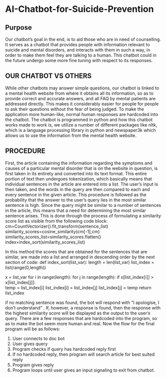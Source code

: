 # AI-Chatbot-for-Suicide-Prevention

## Purpose
Our chatbot’s goal in the end, is to aid those who are in need of counselling. It serves as a chatbot that provides people with information relevant to suicide and mental disorders, and interacts with them in such a way, in order to make them feel they are talking to a human. This chatbot could in the future undergo some more fine tuning with respect to its responses.

## OUR CHATBOT VS OTHERS
While other chatbots may answer simple questions, our chatbot is linked to a mental health website from where it obtains all its information, so as to provide correct and accurate answers, and all FAQ by mental patients are addressed directly. This makes it considerably easier for people for people to ask their questions without the fear of being judged. To make the application more human-like, normal human responses are hardcoded into the chatbot.
The chatbot is programmed in python and how this chatbot works made to work is, we utilize a number of different packages like nltk, which is a language processing library in python and newspaper3k which allows us to use the information from the mental health website. 


## PROCEDURE
First, the article containing the information regarding the symptoms and causes of a particular mental disorder that is on the website in question, is first taken in its entirety and converted into its text format. This entire portion of text then undergoes tokenization, which basically means that individual sentences in the article are entered into a list. The user’s input is then taken, and the words in the query are then compared to each and every sentence in the given article. This procedure is followed as the probability that the answer to the user’s query lies in the most similar sentence is high.
Since the query might be similar to a number of sentences in the article, this means that a need for determining the most similar sentence arises. This is done through the process of formulating a similarity score list as visible from the following code block:
cm=CountVectorizer().fit_transform(sentence_list)
similarity_scores=cosine_similarity(cm[-1],cm)
similarity_scores_list=similarity_scores.flatten()
index=index_sort(similarity_scores_list)

In this method the scores that are obtained for the sentences that are similar, are made into a list and arranged in descending order by the next section of code:
def index_sort(list_var):
  length = len(list_var)
  list_index = list(range(0,length))

  x = list_var
  for i in range(length):
      for j in range(length):
        if x[list_index[i]] > x[list_index[j]]:        
             temp = list_index[i]
             list_index[i] = list_index[j]
             list_index[j] = temp
  return list_index          

if no matching sentence was found, the bot will respond with ”I apologise, I don’t understand” . If, however, a response is found, then the response with the highest similarity score will be displayed as the output to the user’s query.
There are a few responses that are hardcoded into the program, so as to make the bot seem more human and real. Now the flow for the final program will be as follows:
1.	User connects to doc bot
2.	User gives query
3.	Program checks if query has hardcoded reply first
4.	 If no hardcoded reply, then program will search article for best suited reply
5.	Program gives reply
6.	Program loops until user gives an input signaling to exit from chatbot. 

